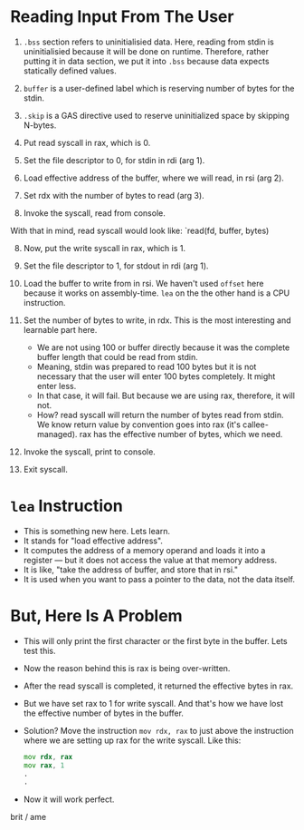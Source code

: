 # Reading Input From The User

1. `.bss` section refers to uninitialisied data. Here, reading from stdin is uninitialisied because it will be done on runtime. Therefore, rather putting it in data section, we put it into `.bss` because data expects statically defined values.

2. `buffer` is a user-defined label which is reserving number of bytes for the stdin.
3. `.skip` is a GAS directive used to reserve uninitialized space by skipping N-bytes.

4. Put read syscall in rax, which is 0.
5. Set the file descriptor to 0, for stdin in rdi (arg 1).
6. Load effective address of the buffer, where we will read, in rsi (arg 2).
7. Set rdx with the number of bytes to read (arg 3).
8. Invoke the syscall, read from console.

With that in mind, read syscall would look like: `read(fd, buffer, bytes)

8. Now, put the write syscall in rax, which is 1.
9. Set the file descriptor to 1, for stdout in rdi (arg 1).
10. Load the buffer to write from in rsi. We haven't used `offset` here because it works on assembly-time. `lea` on the the other hand is a CPU instruction.
11. Set the number of bytes to write, in rdx. This is the most interesting and learnable part here.
    + We are not using 100 or buffer directly because it was the complete buffer length that could be read from stdin.
    + Meaning, stdin was prepared to read 100 bytes but it is not necessary that the user will enter 100 bytes completely. It might enter less.
    + In that case, it will fail. But because we are using rax, therefore, it will not.
    + How? read syscall will return the number of bytes read from stdin. We know return value by convention goes into rax (it's callee-managed). rax has the effective number of bytes, which we need.
12. Invoke the syscall, print to console.

13. Exit syscall.

# `lea` Instruction

+ This is something new here. Lets learn.
+ It stands for "load effective address".
+ It computes the address of a memory operand and loads it into a register — but it does not access the value at that memory address.
+ It is like, "take the address of buffer, and store that in rsi."
+ It is used when you want to pass a pointer to the data, not the data itself.

# But, Here Is A Problem

+ This will only print the first character or the first byte in the buffer. Lets test this.
+ Now the reason behind this is rax is being over-written.

+ After the read syscall is completed, it returned the effective bytes in rax.
+ But we have set rax to 1 for write syscall. And that's how we have lost the effective number of bytes in the buffer.
+ Solution? Move the instruction `mov rdx, rax` to just above the instruction where we are setting up rax for the write syscall. Like this:
  ```asm
  mov rdx, rax
  mov rax, 1
  .
  .
  ```

+ Now it will work perfect.

brit / ame